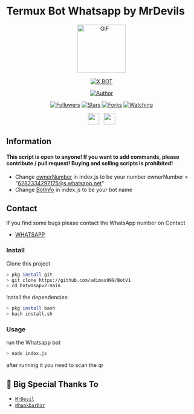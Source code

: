 # Termux Bot Whatsapp by MrDevils

<p align="center">
<img src="https://d.top4top.io/p_1837luigd0.gif" alt="GIF" width="128" height="128"/>
</p>
<p align="center">
<a href="#"><img title="X BOT" src="https://img.shields.io/badge/XBot-blue?colorA=%23ff0000&colorB=%23017e40&style=for-the-badge"></a>
</p>
<p align="center">
<a href="https://github.com/adimas999"><img title="Author" src="https://img.shields.io/badge/Author-MrDevils-orange.svg?style=for-the-badge&logo=github"></a>
</p>
<p align="center">
<a href="https://github.com/adimas999/followers"><img title="Followers" src="https://img.shields.io/github/followers/adimas999?color=red&style=flat-square"></a>
<a href="https://github.com/adimas999/megumikato2/stargazers/"><img title="Stars" src="https://img.shields.io/github/stars/adimas999/BotV1?color=blue&style=flat-square"></a>
<a href="https://github.com/adimas999/megumikato2/network/members"><img title="Forks" src="https://img.shields.io/github/forks/adimas999/BotV1?color=red&style=flat-square"></a>
<a href="https://github.com/adimas999/megumikato2/watchers"><img title="Watching" src="https://img.shields.io/github/watchers/adimas999/BotV1?label=Watchers&color=blue&style=flat-square"></a>
</p>
<p align='center'>
   <a href="https://wa.me/6285939888897"><img height="30" src="https://c.top4top.io/p_1837yybbf0.jpeg"></a>&nbsp;&nbsp;
   <a href="https://instagram.com/adimas_shadoet"><img height="30" src="https://raw.githubusercontent.com/TobyG74/TobyG74/main/instagram.jpg"></a>
</P>
</P>

## Information

#### This script is open to anyone! If you want to add commands, please contribute / pull request! Buying and selling scripts is prohibited!
- Change [ownerNumber](https://github.com/adimas999/BotV1/blob/ad9e4b9284c78d24ac2017a0ba037b71087340a4/index.js#L170) in index.js to be your number
ownerNumber = "6282334297175@s.whatsapp.net"
- Change [BotInfo](https://github.com/adimas999/BotV1/blob/99d2a5ce3b800f76d8cb6be90cb0f0b1a99a7a67/index.js#L49) in index.js to be your bot name

## Contact

If you find some bugs please contact the WhatsApp number on Contact

- [WHATSAPP](https://wa.me/6285939888897)

### Install
Clone this project

```bash
> pkg install git
> git clone https://github.com/adimas999/BotV1
> cd botwasapv2-main
```

Install the dependencies:

```bash
> pkg install bash
> bash install.sh
```

### Usage
run the Whatsapp bot

```bash
> node index.js
```
after running it you need to scan the qr

## 🙏 Big Special Thanks To

* [`MrDevil`](https://github.com/adimas999) 
* [`Mhankbarbar`](https://github.com/MhankBarBar) 
